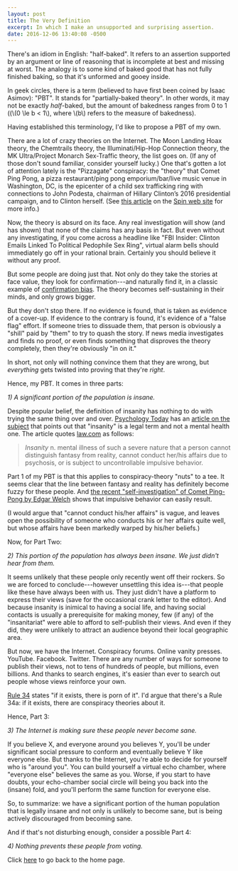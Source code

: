 ```yaml
---
layout: post
title: The Very Definition
excerpt: In which I make an unsupported and surprising assertion.
date: 2016-12-06 13:40:08 -0500
---
```

There's an idiom in English: "half-baked".  It refers to an assertion
supported by an argument or line of reasoning that is incomplete at
best and missing at worst.  The analogy is to some kind of baked good
that has not fully finished baking, so that it's unformed and gooey
inside.

In geek circles, there is a term (believed to have first been coined
by Isaac Asimov): "PBT".  It stands for "partially-baked theory".  In
other words, it may not be exactly *half*-baked, but the amount of
bakedness ranges from 0 to 1 ((\\(0 \le b < 1\\), where \\(b\\) refers
to the measure of bakedness).

Having established this terminology, I'd like to propose a PBT of my
own.

There are a lot of crazy theories on the Internet.  The Moon Landing
Hoax theory, the Chemtrails theory, the Illuminati/Hip-Hop Connection
theory, the MK Ultra/Project Monarch Sex-Traffic theory, the list goes
on.  (If any of those don't sound familiar, consider yourself lucky.)
One that's gotten a lot of attention lately is the "Pizzagate"
conspiracy: the "theory" that Comet Ping Pong, a pizza restaurant/ping
pong emporium/bar/live music venue in Washington, DC, is the epicenter
of a child sex trafficking ring with connections to John Podesta,
chairman of Hillary Clinton’s 2016 presidential campaign, and to
Clinton herself.  (See [this
article](http://www.spin.com/2016/12/what-is-pizzagate-the-insane-child-sex-conspiracy-theory-that-led-a-man-to-fire-a-rifle-in-a-restaurant-explanied/)
on the [Spin web site](http://www.spin.com/) for more info.)

Now, the theory is absurd on its face.  Any real investigation will
show (and has shown) that none of the claims has any basis in fact.
But even without any investigating, if you come across a headline
like "FBI Insider: Clinton Emails Linked To Political Pedophile Sex
Ring", virtual alarm bells should immediately go off in your rational
brain.  Certainly you should believe it without any proof.

But some people are doing just that.  Not only do they take the
stories at face value, they look for confirmation---and naturally find
it, in a classic example of [confirmation
bias](https://en.wikipedia.org/wiki/Confirmation_bias).  The theory
becomes self-sustaining in their minds, and only grows bigger.

But they don't stop there.  If no evidence is found, that is taken as
evidence of a cover-up.  If evidence to the contrary is found, it's
evidence of a "false flag" effort.  If someone tries to dissuade them,
that person is obviously a "shill" paid by "them" to try to quash the
story.  If news media investigates and finds no proof, or even finds
something that disproves the theory completely, then they're obviously
"in on it."

In short, not only will nothing convince them that they are wrong, but
*everything* gets twisted into proving that they're *right*.

Hence, my PBT.  It comes in three parts:

*1) A significant portion of the population is insane.*

Despite popular belief, the definition of insanity has nothing to do
with trying the same thing over and over.  [Psychology
Today](https://www.psychologytoday.com/) has an [article on the
subject](https://www.psychologytoday.com/blog/in-therapy/200907/the-definition-insanity-is) that
points out that "insanity" is a legal term and not a
mental health one.  The article quotes [law.com](http://www.law.com/)
as follows:

> *Insanity* n. mental illness of such a severe nature that a person
>  cannot distinguish fantasy from reality, cannot conduct her/his
>  affairs due to psychosis, or is subject to uncontrollable impulsive
>  behavior.

Part 1 of my PBT is that this applies to conspiracy-theory "nuts" to a
tee.  It seems clear that the line between fantasy and reality has
definitely become fuzzy for these people.  And [the recent 
"self-investigation" of Comet Ping-Pong by Edgar
Welch](https://www.washingtonpost.com/news/local/wp/2016/12/04/d-c-police-respond-to-report-of-a-man-with-a-gun-at-comet-ping-pong-restaurant/?utm_term=.e03275620245)
shows that impulsive behavior can easily result.

(I would argue that "cannot conduct his/her affairs" is vague, and
leaves open the possibility of someone who conducts his or her affairs
quite well, but whose affairs have been markedly warped by his/her
beliefs.)

Now, for Part Two:

*2) This portion of the population has *always* been insane.  We just
didn't hear from them.*

It seems unlikely that these people only recently went off their
rockers.  So we are forced to conclude---however unsettling this idea
is---that people like these have always been with us.  They just
didn't have a platform to express their views (save for the occasional
crank letter to the editor).  And because insanity is inimical to
having a social life, and having social contacts is usually a
prerequisite for making money, few (if any) of the "insanitariat" were
able to afford to self-publish their views.  And even if they did,
they were unlikely to attract an audience beyond their local
geographic area.

But now, we have the Internet.  Conspiracy forums.  Online vanity
presses.  YouTube.  Facebook.  Twitter.  There are any number of ways
for someone to publish their views, not to tens of hundreds of people,
but millions, even billions.  And thanks to search engines, it's
easier than ever to search out people whose views reinforce your own.

[Rule 34](https://www.urbandictionary.com/define.php?term=Rule%2034)
states "if it exists, there is porn of it".  I'd argue that there's a
Rule 34a: if it exists, there are conspiracy theories about it.

Hence, Part 3:

*3) The Internet is making sure these people never become sane.*

If you believe X, and everyone around you believes Y, you'll be under
significant social pressure to conform and eventually believe Y like
everyone else.  But thanks to the Internet, you're able to decide for
yourself who is "around you".  You can build yourself a virtual echo
chamber, where "everyone else" believes the same as you.  Worse, if
you start to have doubts, your echo-chamber social circle will being
you back into the (insane) fold, and you'll perform the same function
for everyone else.

So, to summarize: we have a significant portion of the human
population that is legally insane and not only is unlikely to become
sane, but is being actively discouraged from becoming sane.

And if that's not disturbing enough, consider a possible Part 4:

*4) Nothing prevents these people from voting.*


Click [here](https://goltz20707.mmert.org/) to go back to the home page.

